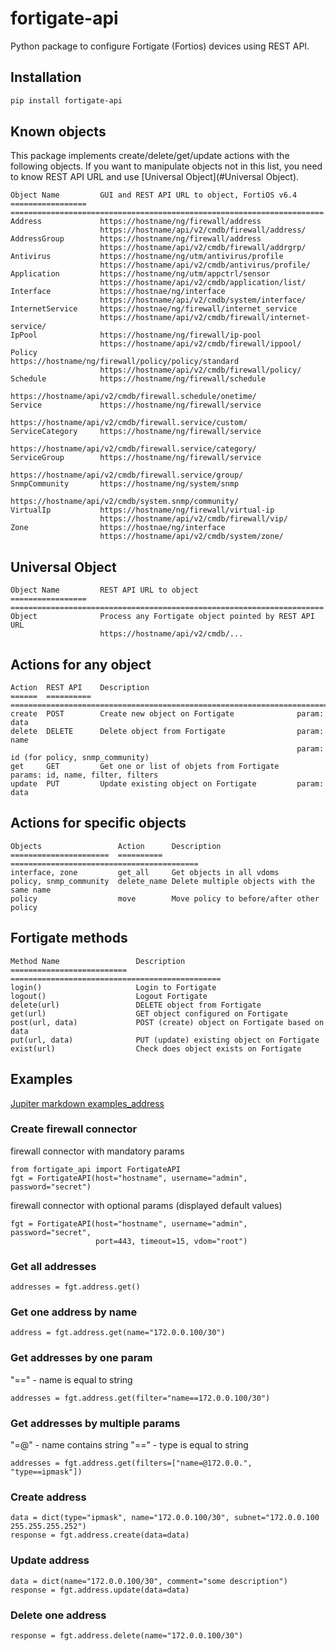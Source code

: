# fortigate-api
Python package to configure Fortigate (Fortios) devices using REST API.


## Installation
```bash
pip install fortigate-api
```

## Known objects
This package implements create/delete/get/update actions with the following objects. 
If you want to manipulate objects not in this list, 
you need to know REST API URL and use [Universal Object](#Universal Object).

    Object Name         GUI and REST API URL to object, FortiOS v6.4
    =================   ======================================================================
    Address             https://hostname/ng/firewall/address
                        https://hostname/api/v2/cmdb/firewall/address/
    AddressGroup        https://hostname/ng/firewall/address
                        https://hostname/api/v2/cmdb/firewall/addrgrp/
    Antivirus           https://hostname/ng/utm/antivirus/profile
                        https://hostname/api/v2/cmdb/antivirus/profile/
    Application         https://hostname/ng/utm/appctrl/sensor
                        https://hostname/api/v2/cmdb/application/list/
    Interface           https://hostnae/ng/interface
                        https://hostname/api/v2/cmdb/system/interface/
    InternetService     https://hostnae/ng/firewall/internet_service
                        https://hostname/api/v2/cmdb/firewall/internet-service/
    IpPool              https://hostname/ng/firewall/ip-pool
                        https://hostname/api/v2/cmdb/firewall/ippool/
    Policy              https://hostname/ng/firewall/policy/policy/standard
                        https://hostname/api/v2/cmdb/firewall/policy/
    Schedule            https://hostname/ng/firewall/schedule
                        https://hostname/api/v2/cmdb/firewall.schedule/onetime/
    Service             https://hostname/ng/firewall/service
                        https://hostname/api/v2/cmdb/firewall.service/custom/
    ServiceCategory     https://hostname/ng/firewall/service
                        https://hostname/api/v2/cmdb/firewall.service/category/
    ServiceGroup        https://hostname/ng/firewall/service
                        https://hostname/api/v2/cmdb/firewall.service/group/
    SnmpCommunity       https://hostname/ng/system/snmp
                        https://hostname/api/v2/cmdb/system.snmp/community/
    VirtualIp           https://hostname/ng/firewall/virtual-ip
                        https://hostname/api/v2/cmdb/firewall/vip/
    Zone                https://hostnae/ng/interface
                        https://hostname/api/v2/cmdb/system/zone/

## Universal Object
    Object Name         REST API URL to object
    =================   ======================================================================
    Object              Process any Fortigate object pointed by REST API URL
                        https://hostname/api/v2/cmdb/...

## Actions for any object
    Action  REST API    Description
    ======  ==========  ==================================================================================
    create  POST        Create new object on Fortigate              param: data
    delete  DELETE      Delete object from Fortigate                param: name
                                                                    param: id (for policy, snmp_community)
    get     GET         Get one or list of objets from Fortigate    params: id, name, filter, filters
    update  PUT         Update existing object on Fortigate         param: data

## Actions for specific objects
    Objects                 Action      Description
    ======================  ==========  ==========================================
    interface, zone         get_all     Get objects in all vdoms
    policy, snmp_community  delete_name Delete multiple objects with the same name
    policy                  move        Move policy to before/after other policy

## Fortigate methods
    Method Name                 Description
    ==========================  ===============================================
    login()                     Login to Fortigate
    logout()                    Logout Fortigate
    delete(url)                 DELETE object from Fortigate
    get(url)                    GET object configured on Fortigate
    post(url, data)             POST (create) object on Fortigate based on data
    put(url, data)              PUT (update) existing object on Fortigate
    exist(url)                  Check does object exists on Fortigate

## Examples
[Jupiter markdown examples_address](examples_address.ipynb)

### Create firewall connector
firewall connector with mandatory params

```pycon
from fortigate_api import FortigateAPI
fgt = FortigateAPI(host="hostname", username="admin", password="secret")
```

firewall connector with optional params (displayed default values)
```pycon
fgt = FortigateAPI(host="hostname", username="admin", password="secret",
                   port=443, timeout=15, vdom="root")
```

### Get all addresses
```pycon
addresses = fgt.address.get()
```

### Get one address by name
```pycon
address = fgt.address.get(name="172.0.0.100/30")
```

### Get addresses by one param
"==" - name is equal to string
```pycon
addresses = fgt.address.get(filter="name==172.0.0.100/30")
```

### Get addresses by multiple params
"=@" - name contains string
"==" - type is equal to string
```pycon
addresses = fgt.address.get(filters=["name=@172.0.0.", "type==ipmask"])
```

### Create address
```pycon
data = dict(type="ipmask", name="172.0.0.100/30", subnet="172.0.0.100 255.255.255.252")
response = fgt.address.create(data=data)
```

### Update address
```pycon
data = dict(name="172.0.0.100/30", comment="some description")
response = fgt.address.update(data=data)
```

### Delete one address
```pycon
response = fgt.address.delete(name="172.0.0.100/30")
```
